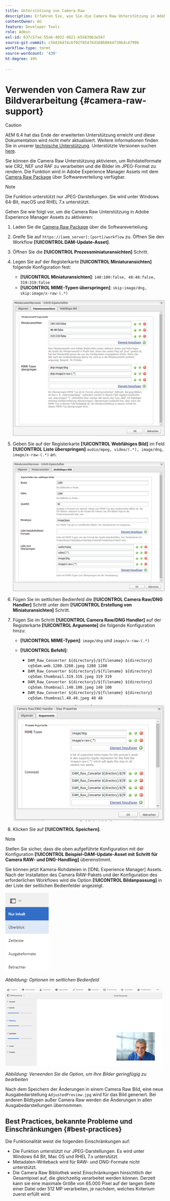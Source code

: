 ```yaml
---
title: Unterstützung von Camera Raw
description: Erfahren Sie, wie Sie die Camera Raw Unterstützung in Adobe Experience Manager Assets aktivieren.
contentOwner: AG
feature: Developer Tools
role: Admin
exl-id: 637c57ae-55a6-4032-9821-b55839b3e567
source-git-commit: c5b816d74c6f02f85476d16868844f39b4c47996
workflow-type: tm+mt
source-wordcount: '439'
ht-degree: 49%

---
```


# Verwenden von Camera Raw zur Bildverarbeitung {#camera-raw-support}

>[!CAUTION]
>
>AEM 6.4 hat das Ende der erweiterten Unterstützung erreicht und diese Dokumentation wird nicht mehr aktualisiert. Weitere Informationen finden Sie in unserer [technische Unterstützung](https://helpx.adobe.com/de/support/programs/eol-matrix.html). Unterstützte Versionen suchen [here](https://experienceleague.adobe.com/docs/?lang=de).

Sie können die Camera Raw Unterstützung aktivieren, um Rohdateiformate wie CR2, NEF und RAF zu verarbeiten und die Bilder im JPEG-Format zu rendern. Die Funktion wird in Adobe Experience Manager Assets mit dem [Camera Raw Package](https://experience.adobe.com/#/downloads/content/software-distribution/en/aem.html?package=/content/software-distribution/en/details.html/content/dam/aem/public/adobe/packages/aem630/product/assets/aem-assets-cameraraw-pkg) über Softwareverteilung verfügbar.

>[!NOTE]
>
>Die Funktion unterstützt nur JPEG-Darstellungen. Sie wird unter Windows 64-Bit, macOS und RHEL 7.x unterstützt.

Gehen Sie wie folgt vor, um die Camera Raw Unterstützung in Adobe Experience Manager Assets zu aktivieren:

1. Laden Sie die [Camera Raw Package](https://experience.adobe.com/#/downloads/content/software-distribution/en/aem.html?package=/content/software-distribution/en/details.html/content/dam/aem/public/adobe/packages/aem630/product/assets/aem-assets-cameraraw-pkg) über die Softwareverteilung.

1. Greife Sie auf `https://[aem_server]:[port]/workflow` zu. Öffnen Sie den Workflow **[!UICONTROL DAM-Update-Asset]**.

1. Öffnen Sie die **[!UICONTROL Prozessminiaturansichten]** Schritt.

1. Legen Sie auf der Registerkarte **[!UICONTROL Miniaturansichten]** folgende Konfiguration fest:

   * **[!UICONTROL Miniaturansichten]**: `140:100:false, 48:48:false, 319:319:false`
   * **[!UICONTROL MIME-Typen überspringen]**: `skip:image/dng, skip:image/x-raw-(.*)`

   ![chlimage](assets/chlimage_1-334.png)

1. Geben Sie auf der Registerkarte **[!UICONTROL Webfähiges Bild]** im Feld **[!UICONTROL Liste überspringen]** `audio/mpeg, video/(.*), image/dng, image/x-raw-(.*)` an.

   ![chlimage](assets/chlimage_1-335.png)

1. Fügen Sie im seitlichen Bedienfeld die **[!UICONTROL Camera Raw/DNG Handler]** Schritt unter dem **[!UICONTROL Erstellung von Miniaturansichten]** Schritt.

1. Fügen Sie im Schritt **[!UICONTROL Camera Raw/DNG Handler]** auf der Registerkarte **[!UICONTROL Argumente]** die folgende Konfiguration hinzu:

   * **[!UICONTROL MIME-Typen]**: `image/dng` und `image/x-raw-(.*)`
   * **[!UICONTROL Befehl]**:

      * `DAM_Raw_Converter ${directory}/${filename} ${directory} cq5dam.web.1280.1280.jpeg 1280 1280`
      * `DAM_Raw_Converter ${directory}/${filename} ${directory} cq5dam.thumbnail.319.319.jpeg 319 319`
      * `DAM_Raw_Converter ${directory}/${filename} ${directory} cq5dam.thumbnail.140.100.jpeg 140 100`
      * `DAM_Raw_Converter ${directory}/${filename} ${directory} cq5dam.thumbnail.48.48.jpeg 48 48`

   ![chlimage_1-336](assets/chlimage_1-336.png)

1. Klicken Sie auf **[!UICONTROL Speichern]**.

>[!NOTE]
>
>Stellen Sie sicher, dass die oben aufgeführte Konfiguration mit der Konfiguration **[!UICONTROL Beispiel-DAM-Update-Asset mit Schritt für Camera RAW- und DNG-Handling]** übereinstimmt.

Sie können jetzt Kamera-Rohdateien in [!DNL Experience Manager] Assets. Nach der Installation des Camera RAW-Pakets und der Konfiguration des erforderlichen Workflows wird die Option **[!UICONTROL Bildanpassung]** in der Liste der seitlichen Bedienfelder angezeigt.

![chlimage_1-337](assets/chlimage_1-337.png)

*Abbildung: Optionen im seitlichen Bedienfeld*

![chlimage_1-338](assets/chlimage_1-338.png)

*Abbildung: Verwenden Sie die Option, um Ihre Bilder geringfügig zu bearbeiten*

Nach dem Speichern der Änderungen in einem Camera Raw Bild, eine neue Ausgabedarstellung `AdjustedPreview.jpg` wird für das Bild generiert. Bei anderen Bildtypen außer Camera Raw werden die Änderungen in allen Ausgabedarstellungen übernommen.

## Best Practices, bekannte Probleme und Einschränkungen {#best-practices}

Die Funktionalität weist die folgenden Einschränkungen auf:

* Die Funktion unterstützt nur JPEG-Darstellungen. Es wird unter Windows 64 Bit, Mac OS und RHEL 7.x unterstützt.
* Metadaten-Writeback wird für RAW- und DNG-Formate nicht unterstützt.
* Die Camera Raw Bibliothek weist Einschränkungen hinsichtlich der Gesamtpixel auf, die gleichzeitig verarbeitet werden können. Derzeit kann sie eine maximale Größe von 65.000 Pixel auf der langen Seite einer Datei oder 512 MP verarbeiten, je nachdem, welches Kriterium zuerst erfüllt wird.
